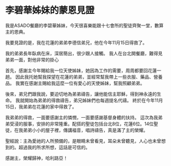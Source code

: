 # 李碧華姊妹的蒙恩見證

我是ASADO餐廳的李碧華姊妹，今天很喜樂能跟十七會所的聖徒齊聚一堂，數算主的恩典。

我要見證的是，我在花蓮的弟弟李德信弟兄，他在今年11月15日得救了。

我的弟弟長年臥病在床，深居簡出，很少跟人接觸。
我人在台北開餐廳，難得見弟弟一面，對他非常的掛心

首先，感謝主今年賜給我一位天使姊妹，她因為工作的需要，周周都要回花蓮一趟。
因此我托她幫我探望在花蓮的弟弟，並經常幫我帶上一些衣服、藥品、營養品。
我實在感謝主賜給我這麼一位有愛心的天使姊妹，幫我照顧弟弟。

後來，弟兄們跟我說，要迫切地為弟弟禱告，讓他能信主耶穌，得到神永遠的生命。
我就開始為弟弟的得救禱告，弟兄姊妹們也每週提名代禱。
終於在今年11月15日，我弟弟在花蓮的家中得救了。

我弟弟的得救，一面要感謝主的憐憫，一面要感謝基督身體的扶持。
這次為我弟弟受浸的服事，安排的非常隆重。配搭的聖徒包括台北8位，花蓮6位。14位聖徒，在我弟弟小小的屋子裡，傳講福音，唱詩禱告，真是滿了主的榮耀。

聖經說：主為愛祂的人所預備的，是眼睛未曾看見，耳朵未曾聽見，人心也未曾想到的。超過我的所求所想，這話是可信的。

感謝主，榮耀歸神，哈利路亞！
